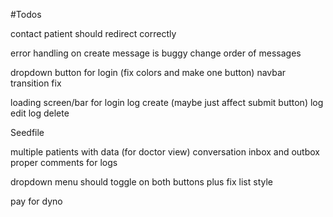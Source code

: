 #Todos

contact patient should redirect correctly

error handling on create message is buggy
change order of messages

dropdown button for login (fix colors and make one button)
navbar transition fix

loading screen/bar for
login
log create (maybe just affect submit button)
log edit
log delete


Seedfile

multiple patients with data (for doctor view)
conversation inbox and outbox
proper comments for logs

dropdown menu should toggle on both buttons plus fix list style

pay for dyno
